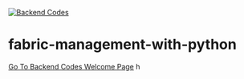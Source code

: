 [![Backend Codes](https://github.com/user-attachments/assets/1631a91c-1014-4016-8c99-74a8d4a77e98)](fabric-backend/docs/welcome.md)
# fabric-management-with-python
[Go To Backend Codes Welcome Page](fabric-backend/docs/welcome.md)
h